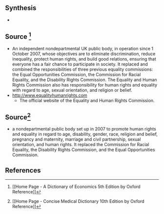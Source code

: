 ## Synthesis
- 
## Source [^1]
- An independent nondepartmental UK public body, in operation since 1 October 2007, whose objectives are to eliminate discrimination, reduce inequality, protect human rights, and build good relations, ensuring that everyone has a fair chance to participate in society. It replaced and combined the responsibilities of three previous equality commissions: the Equal Opportunities Commission, the Commission for Racial Equality, and the Disability Rights Commission. The Equality and Human Rights Commission also has responsibility for human rights and equality with regard to age, sexual orientation, and religion or belief.
- http://www.equalityhumanrights.com
	- The official website of the Equality and Human Rights Commission.
## Source[^2]
- a nondepartmental public body set up in 2007 to promote human rights and equality in regard to age, disability, gender, race, religion and belief, pregnancy and maternity, marriage and civil partnership, sexual orientation, and human rights. It replaced the Commission for Racial Equality, the Disability Rights Commission, and the Equal Opportunities Commission.
## References

[^1]: [[Home Page - A Dictionary of Economics 5th Edition by Oxford Reference]]
[^2]: [[Home Page - Concise Medical Dictionary 10th Edition by Oxford Reference]]